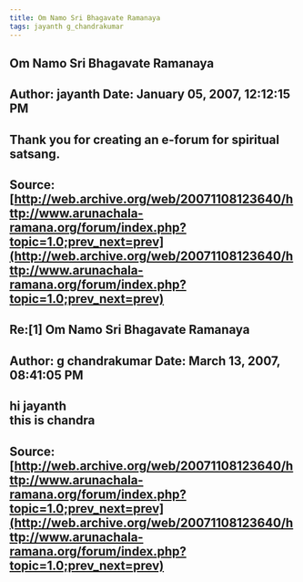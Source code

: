 ```yaml
--- 
title: Om Namo Sri Bhagavate Ramanaya   
tags: jayanth g_chandrakumar  
---  
```

## Om Namo Sri Bhagavate Ramanaya  
Author: jayanth             Date: January 05, 2007, 12:12:15 PM  
---  
Thank you for creating an e-forum for spiritual satsang.
 ---  
Source:[http://web.archive.org/web/20071108123640/http://www.arunachala-ramana.org/forum/index.php?topic=1.0;prev_next=prev](http://web.archive.org/web/20071108123640/http://www.arunachala-ramana.org/forum/index.php?topic=1.0;prev_next=prev)   
---  

## Re:[1] Om Namo Sri Bhagavate Ramanaya  
Author: g chandrakumar      Date: March 13, 2007, 08:41:05 PM  
---  
hi jayanth   
this is chandra
 ---  
Source:[http://web.archive.org/web/20071108123640/http://www.arunachala-ramana.org/forum/index.php?topic=1.0;prev_next=prev](http://web.archive.org/web/20071108123640/http://www.arunachala-ramana.org/forum/index.php?topic=1.0;prev_next=prev)   
---  

